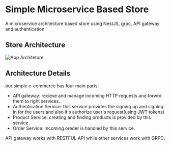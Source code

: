 # Simple Microservice Based Store
A microservice architecture based store using NestJS, grpc, API gateway and authentication
## Store Architecture
![App Architeture](https://user-images.githubusercontent.com/46327178/160545884-38f8927e-f4e8-4ad9-81ce-d651e2e95467.jpeg)

## Architecture Details
our simple e-commerce has four main parts:
* API gateway: recieve and manage incoming HTTP requests and forwrd them to right services.
* Authentication Service: this service provides the signing up and signing in for the users and also it's authorize user's request(using JWT tokens)
* Product Service: creating and finding products is provided by this service.
* Order Service: incoming oreder is handled by this service.

API gateway works with RESTFUL API while other services work with GRPC.
